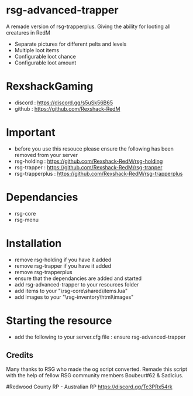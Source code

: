 # rsg-advanced-trapper
A remade version of rsg-trapperplus. Giving the ability for looting all creatures in RedM
- Separate pictures for different pelts and levels
- Multiple loot items
- Configurable loot chance
- Configurable loot amount

# RexshackGaming
- discord : https://discord.gg/s5uSk56B65
- github : https://github.com/Rexshack-RedM

# Important
- before you use this resouce please ensure the following has been removed from your server
- rsg-holding : https://github.com/Rexshack-RedM/rsg-holding
- rsg-trapper : https://github.com/Rexshack-RedM/rsg-trapper
- rsg-trapperplus : https://github.com/Rexshack-RedM/rsg-trapperplus

# Dependancies
- rsg-core
- rsg-menu

# Installation
- remove rsg-holding if you have it added
- remove rsg-trapper if you have it added
- remove rsg-trapperplus
- ensure that the dependancies are added and started
- add rsg-advanced-trapper to your resources folder
- add items to your "\rsg-core\shared\items.lua"
- add images to your "\rsg-inventory\html\images"

# Starting the resource
- add the following to your server.cfg file : ensure rsg-advanced-trapper

## Credits
Many thanks to RSG who made the og script converted.
Remade this script with the help of fellow RSG community members Boubeur#62 & Sadicius.

#Redwood County RP - Australian RP
https://discord.gg/Tc3PRx54rk

